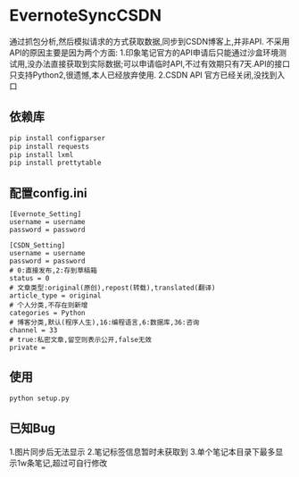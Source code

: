 # EvernoteSyncCSDN
通过抓包分析,然后模拟请求的方式获取数据,同步到CSDN博客上,并非API.
不采用API的原因主要是因为两个方面:
1.印象笔记官方的API申请后只能通过沙盒环境测试用,没办法直接获取到实际数据;可以申请临时API,不过有效期只有7天.API的接口只支持Python2,很遗憾,本人已经放弃使用.
2.CSDN API 官方已经关闭,没找到入口

## 依赖库
```python
pip install configparser
pip install requests
pip install lxml
pip install prettytable
```
## 配置config.ini
```
[Evernote_Setting]
username = username
password = password

[CSDN_Setting]
username = username
password = password
# 0:直接发布,2:存到草稿箱
status = 0
# 文章类型:original(原创),repost(转载),translated(翻译)
article_type = original
# 个人分类,不存在则新增
categories = Python
# 博客分类,默认(程序人生),16:编程语言,6:数据库,36:咨询
channel = 33
# true:私密文章,留空则表示公开,false无效
private =
```
## 使用
```python
python setup.py
```
## 已知Bug
1.图片同步后无法显示
2.笔记标签信息暂时未获取到
3.单个笔记本目录下最多显示1w条笔记,超过可自行修改



